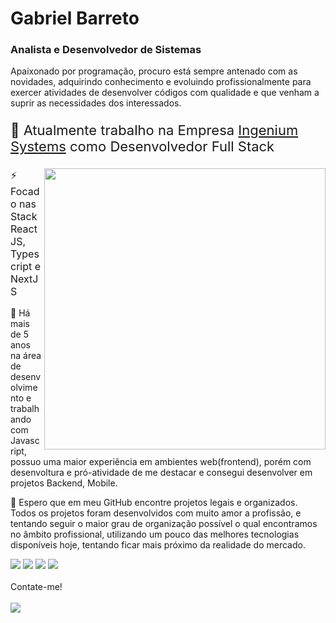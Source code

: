 
<div>
            <h1>Gabriel Barreto</h1>
            <h3>Analista e Desenvolvedor de Sistemas</h3>
            <p>Apaixonado por programação, procuro está sempre antenado com as novidades, adquirindo conhecimento e evoluindo profissionalmente para exercer atividades de desenvolver códigos com qualidade e que venham a suprir as necessidades dos interessados.</p>
            <p style="font-size: 22px";>🏢 Atualmente trabalho na Empresa <a href="https://ingenium-systems.com.br/">Ingenium Systems</a> como Desenvolvedor Full Stack</p>
             <img width="450" align="right" src="https://image.freepik.com/vetores-gratis/desenvolvimento-web-engenharia-de-programador-e-site-de-codificacao-em-telas-de-interface-de-realidade-aumentada-desenvolvedor-de-projeto-engenheiro-de-programacao-de-software-ou-design-de-aplicativo-cartoon-illustration_107791-3863.jpg" />
            <p style="font-size: 12pt";>⚡ Focado nas Stack ReactJS, Typescript e NextJS</p>
            <p>🚀 Há mais de 5 anos na área de desenvolvimento e trabalhando com Javascript, possuo uma maior experiência em ambientes web(frontend), porém com desenvoltura e pró-atividade de me destacar e consegui desenvolver em projetos Backend, Mobile. </p>
            <p>💪 Espero que em meu GitHub encontre projetos legais e organizados. Todos os projetos foram desenvolvidos com muito amor a profissão, e tentando seguir o maior grau de organização possível o qual encontramos no âmbito profissional, utilizando um pouco das melhores tecnologias disponíveis hoje, tentando ficar mais próximo da realidade do mercado.</p>     
            <img src="https://camo.githubusercontent.com/533da8800843b57b91a3227ce7d151ca865a0eeaae675715e209c0092314fa96/68747470733a2f2f696d672e736869656c64732e696f2f62616467652f2d52656163742d3435623864383f7374796c653d666c61742d737175617265266c6f676f3d7265616374266c6f676f436f6c6f723d7768697465" />
<img src="https://camo.githubusercontent.com/d60afb008bc0bcde7ea8720637928cb02c0f9a6d795dad7382f688a17e7515de/68747470733a2f2f696d672e736869656c64732e696f2f62616467652f2d547970655363726970742d3030374143433f7374796c653d666c61742d737175617265266c6f676f3d74797065736372697074266c6f676f436f6c6f723d7768697465" />
<img src="https://camo.githubusercontent.com/425d14e7ceaf18d8bb8e9bf17cd1a270c928c888b9ee4abe84a3bc8a5b3122fe/68747470733a2f2f696d672e736869656c64732e696f2f62616467652f2d4e6f64656a732d3433383533643f7374796c653d666c61742d737175617265266c6f676f3d4e6f64652e6a73266c6f676f436f6c6f723d7768697465" />
<img src="https://camo.githubusercontent.com/5ffd853b0824728d0a8ce1f5dd3634891bb73fe5c560b423eb45c0e34be4581c/68747470733a2f2f696d672e736869656c64732e696f2f62616467652f2d52656475782d3736344142433f7374796c653d666c61742d737175617265266c6f676f3d7265647578266c6f676f436f6c6f723d7768697465" />
  <br /> <br />             
Contate-me!<br /><br />
<a href="https://www.linkedin.com/in/gabriel-barreto-by-dev/"><img src="https://camo.githubusercontent.com/62e08340f4f691d5699db5bab1feaea105e5be7d9e30b6a121e46dc6f29b1cc2/68747470733a2f2f696d672e736869656c64732e696f2f62616467652f2d4c696e6b6564496e2d626c75653f7374796c653d666c61742d737175617265266c6f676f3d4c696e6b6564696e266c6f676f436f6c6f723d7768697465266c696e6b3d68747470733a2f2f7777772e6c696e6b6564696e2e636f6d2f696e2f65776572746f6e626e"><a/>
</div>
